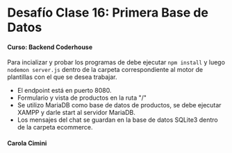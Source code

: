# Desafío Clase 16: Primera Base de Datos
#### Curso: Backend Coderhouse

Para incializar y probar los programas de debe ejecutar ```npm install```
y luego ```nodemon server.js``` dentro de la carpeta correspondiente al 
motor de plantillas con el que se desea trabajar.

- El endpoint está en puerto 8080.
- Formulario y vista de productos en la ruta "/"
- Se utilizo MariaDB como base de datos de productos, se debe ejecutar XAMPP y darle 
start al servidor MariaDB.
- Los mensajes del chat se guardan en la base de datos SQLite3 dentro de la carpeta ecommerce.



#### Carola Cimini
